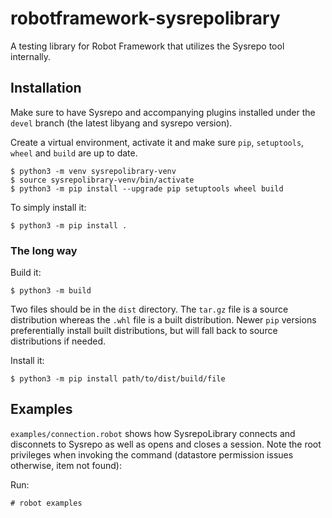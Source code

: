 # robotframework-sysrepolibrary

A testing library for Robot Framework that utilizes the Sysrepo tool internally.

## Installation
Make sure to have Sysrepo and accompanying plugins installed under the `devel` branch (the latest libyang and sysrepo version).

Create a virtual environment, activate it and make sure `pip`, `setuptools`, `wheel` and `build` are up to date.

```
$ python3 -m venv sysrepolibrary-venv
$ source sysrepolibrary-venv/bin/activate
$ python3 -m pip install --upgrade pip setuptools wheel build
```

To simply install it:
```
$ python3 -m pip install .
```

### The long way
Build it:
```
$ python3 -m build
```

Two files should be in the `dist` directory. 
The `tar.gz` file is a source distribution whereas the `.whl` file is a built distribution.
Newer `pip` versions preferentially install built distributions, but will fall back to source distributions if needed.

Install it:
```
$ python3 -m pip install path/to/dist/build/file
```

## Examples
`examples/connection.robot` shows how SysrepoLibrary connects and disconnets to Sysrepo as well as opens and closes a session.
Note the root privileges when invoking the command (datastore permission issues otherwise, item not found):

Run:

`# robot examples`

